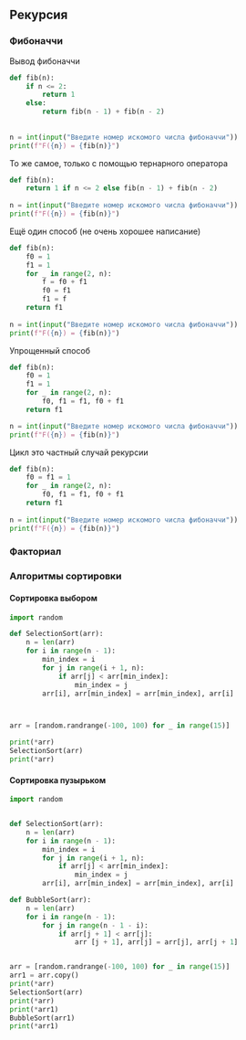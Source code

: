 ## Рекурсия
### Фибоначчи
Вывод фибоначчи
~~~python
def fib(n):  
    if n <= 2:  
        return 1  
    else:  
        return fib(n - 1) + fib(n - 2)  
  
  
n = int(input("Введите номер искомого числа фибоначчи"))  
print(f"F({n}) = {fib(n)}")
~~~

То же самое, только с помощью тернарного оператора
~~~python
def fib(n):  
    return 1 if n <= 2 else fib(n - 1) + fib(n - 2)  
  
n = int(input("Введите номер искомого числа фибоначчи"))  
print(f"F({n}) = {fib(n)}")
~~~

Ещё один способ (не очень хорошее написание)
~~~python
def fib(n):  
    f0 = 1  
    f1 = 1  
    for _ in range(2, n):  
        f = f0 + f1  
        f0 = f1  
        f1 = f  
    return f1
    
n = int(input("Введите номер искомого числа фибоначчи"))  
print(f"F({n}) = {fib(n)}")
~~~

Упрощенный способ
~~~python
def fib(n):  
    f0 = 1  
    f1 = 1  
    for _ in range(2, n):  
        f0, f1 = f1, f0 + f1  
    return f1  

n = int(input("Введите номер искомого числа фибоначчи"))  
print(f"F({n}) = {fib(n)}")
~~~

Цикл это частный случай рекурсии
~~~python
def fib(n):  
    f0 = f1 = 1  
    for _ in range(2, n):  
        f0, f1 = f1, f0 + f1  
    return f1  
  
n = int(input("Введите номер искомого числа фибоначчи"))  
print(f"F({n}) = {fib(n)}")
~~~

### Факториал

### Алгоритмы сортировки
#### Сортировка выбором
~~~python
import random

def SelectionSort(arr):
    n = len(arr)
    for i in range(n - 1):
        min_index = i
        for j in range(i + 1, n):
            if arr[j] < arr[min_index]:
                min_index = j
        arr[i], arr[min_index] = arr[min_index], arr[i]



arr = [random.randrange(-100, 100) for _ in range(15)]

print(*arr)
SelectionSort(arr)
print(*arr)
~~~

#### Сортировка пузырьком
~~~python
import random


def SelectionSort(arr):
    n = len(arr)
    for i in range(n - 1):
        min_index = i
        for j in range(i + 1, n):
            if arr[j] < arr[min_index]:
                min_index = j
        arr[i], arr[min_index] = arr[min_index], arr[i]

def BubbleSort(arr):
    n = len(arr)
    for i in range(n - 1):
        for j in range(n - 1 - i):
            if arr[j + 1] < arr[j]:
                arr [j + 1], arr[j] = arr[j], arr[j + 1]


arr = [random.randrange(-100, 100) for _ in range(15)]
arr1 = arr.copy()
print(*arr)
SelectionSort(arr)
print(*arr)
print(*arr1)
BubbleSort(arr1)
print(*arr1)
~~~
